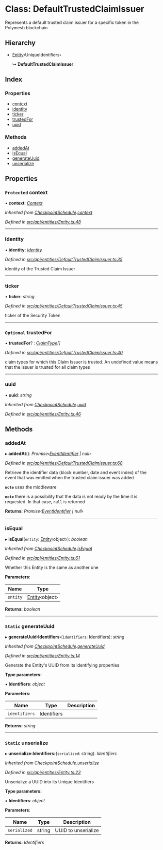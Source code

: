 # Class: DefaultTrustedClaimIssuer

Represents a default trusted claim issuer for a specific token in the Polymesh blockchain

## Hierarchy

* [Entity](entity.md)‹UniqueIdentifiers›

  ↳ **DefaultTrustedClaimIssuer**

## Index

### Properties

* [context](defaulttrustedclaimissuer.md#protected-context)
* [identity](defaulttrustedclaimissuer.md#identity)
* [ticker](defaulttrustedclaimissuer.md#ticker)
* [trustedFor](defaulttrustedclaimissuer.md#optional-trustedfor)
* [uuid](defaulttrustedclaimissuer.md#uuid)

### Methods

* [addedAt](defaulttrustedclaimissuer.md#addedat)
* [isEqual](defaulttrustedclaimissuer.md#isequal)
* [generateUuid](defaulttrustedclaimissuer.md#static-generateuuid)
* [unserialize](defaulttrustedclaimissuer.md#static-unserialize)

## Properties

### `Protected` context

• **context**: *[Context](context.md)*

*Inherited from [CheckpointSchedule](checkpointschedule.md).[context](checkpointschedule.md#protected-context)*

*Defined in [src/api/entities/Entity.ts:48](https://github.com/PolymathNetwork/polymesh-sdk/blob/524b0225/src/api/entities/Entity.ts#L48)*

___

###  identity

• **identity**: *[Identity](identity.md)*

*Defined in [src/api/entities/DefaultTrustedClaimIssuer.ts:35](https://github.com/PolymathNetwork/polymesh-sdk/blob/524b0225/src/api/entities/DefaultTrustedClaimIssuer.ts#L35)*

identity of the Trusted Claim Issuer

___

###  ticker

• **ticker**: *string*

*Defined in [src/api/entities/DefaultTrustedClaimIssuer.ts:45](https://github.com/PolymathNetwork/polymesh-sdk/blob/524b0225/src/api/entities/DefaultTrustedClaimIssuer.ts#L45)*

ticker of the Security Token

___

### `Optional` trustedFor

• **trustedFor**? : *[ClaimType](../enums/claimtype.md)[]*

*Defined in [src/api/entities/DefaultTrustedClaimIssuer.ts:40](https://github.com/PolymathNetwork/polymesh-sdk/blob/524b0225/src/api/entities/DefaultTrustedClaimIssuer.ts#L40)*

claim types for which this Claim Issuer is trusted. An undefined value means that the issuer is trusted for all claim types

___

###  uuid

• **uuid**: *string*

*Inherited from [CheckpointSchedule](checkpointschedule.md).[uuid](checkpointschedule.md#uuid)*

*Defined in [src/api/entities/Entity.ts:46](https://github.com/PolymathNetwork/polymesh-sdk/blob/524b0225/src/api/entities/Entity.ts#L46)*

## Methods

###  addedAt

▸ **addedAt**(): *Promise‹[EventIdentifier](../interfaces/eventidentifier.md) | null›*

*Defined in [src/api/entities/DefaultTrustedClaimIssuer.ts:68](https://github.com/PolymathNetwork/polymesh-sdk/blob/524b0225/src/api/entities/DefaultTrustedClaimIssuer.ts#L68)*

Retrieve the identifier data (block number, date and event index) of the event that was emitted when the trusted claim issuer was added

**`note`** uses the middleware

**`note`** there is a possibility that the data is not ready by the time it is requested. In that case, `null` is returned

**Returns:** *Promise‹[EventIdentifier](../interfaces/eventidentifier.md) | null›*

___

###  isEqual

▸ **isEqual**(`entity`: [Entity](entity.md)‹object›): *boolean*

*Inherited from [CheckpointSchedule](checkpointschedule.md).[isEqual](checkpointschedule.md#isequal)*

*Defined in [src/api/entities/Entity.ts:61](https://github.com/PolymathNetwork/polymesh-sdk/blob/524b0225/src/api/entities/Entity.ts#L61)*

Whether this Entity is the same as another one

**Parameters:**

Name | Type |
------ | ------ |
`entity` | [Entity](entity.md)‹object› |

**Returns:** *boolean*

___

### `Static` generateUuid

▸ **generateUuid**‹**Identifiers**›(`identifiers`: Identifiers): *string*

*Inherited from [CheckpointSchedule](checkpointschedule.md).[generateUuid](checkpointschedule.md#static-generateuuid)*

*Defined in [src/api/entities/Entity.ts:14](https://github.com/PolymathNetwork/polymesh-sdk/blob/524b0225/src/api/entities/Entity.ts#L14)*

Generate the Entity's UUID from its identifying properties

**Type parameters:**

▪ **Identifiers**: *object*

**Parameters:**

Name | Type | Description |
------ | ------ | ------ |
`identifiers` | Identifiers |   |

**Returns:** *string*

___

### `Static` unserialize

▸ **unserialize**‹**Identifiers**›(`serialized`: string): *Identifiers*

*Inherited from [CheckpointSchedule](checkpointschedule.md).[unserialize](checkpointschedule.md#static-unserialize)*

*Defined in [src/api/entities/Entity.ts:23](https://github.com/PolymathNetwork/polymesh-sdk/blob/524b0225/src/api/entities/Entity.ts#L23)*

Unserialize a UUID into its Unique Identifiers

**Type parameters:**

▪ **Identifiers**: *object*

**Parameters:**

Name | Type | Description |
------ | ------ | ------ |
`serialized` | string | UUID to unserialize  |

**Returns:** *Identifiers*

